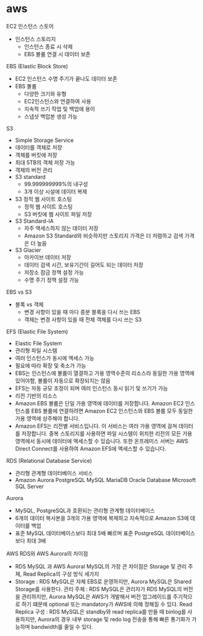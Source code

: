 # aws

EC2 인스턴스 스토어 
  - 인스턴스 스토리지
    - 인스턴스 종료 시 삭제
    - EBS 볼륨 연결 시 데이터 보존

EBS (Elastic Block Store)
  - EC2 인스턴스 수명 주기가 끝나도 데이터 보존
  - EBS 볼륨
    - 다양한 크기와 유형
    - EC2인스턴스와 연결하여 사용
    - 지속적 쓰기 작업 및 백업에 용이 
    - 스냅샷 백업본 생성 가능

S3
  - Simple Storage Service
  - 데이터를 객체로 저장
  - 객체를 버킷에 저장
  - 최대 5TB의 객체 저장 가능
  - 객체의 버전 관리 
  - S3 standard
    - 99.999999999%의 내구성
    - 3개 이상 시설에 데이터 복제
  - S3 정적 웹 사이트 호스팅 
    - 정적 웹 사이트 호스팅
    - S3 버킷에 웹 사이트 파일 저장
  - S3 Standard-IA
    - 자주 액세스하지 않는 데이터 저장
    - Amazon S3 Standard와 비슷하지만 스토리지 가격은 더 저렴하고 검색 가격은 더 높음
  - S3 Glacier
    - 아카이브 데이터 저장
    - 데이터 검색 시간, 보유기간이 길어도 되는 데이터 저장
    - 저장소 잠금 정책 설정 가능
    - 수명 주기 정책 설정 가능

EBS vs S3
  - 블록 vs 객체 
    - 변경 사항이 있을 때 마다 증분 블록을 다시 쓰는 EBS
    - 객체는 변경 사항이 있을 때 전체 객체를 다시 쓰는 S3

EFS (Elastic File System)
  - Elastic File System
  - 관리형 파일 시스템 
  - 여러 인스턴스가 동시에 액세스 가능
  - 필요에 따라 확장 및 축소가 가능
  - EBS는 인스턴스에 볼륨이 열결하고 가용 영역수준의 리소스라 동일한 가용 영역에 있어야함, 볼륨이 자동으로 확장되지는 않음
  - EFS는 자동 규모 조정이 되며 여러 인스턴스 동시 읽기 및 쓰기가 가능
  - 리전 기반의 리소스
  - Amazon EBS 볼륨은 단일 가용 영역에 데이터를 저장합니다. Amazon EC2 인스턴스를 EBS 볼륨에 연결하려면 Amazon EC2 인스턴스와 EBS 볼륨 모두 동일한 가용 영역에 상주해야 합니다.
  - Amazon EFS는 리전별 서비스입니다. 이 서비스는 여러 가용 영역에 걸쳐 데이터를 저장합니다. 중복 스토리지를 사용하면 파일 시스템이 위치한 리전의 모든 가용 영역에서 동시에 데이터에 액세스할 수 있습니다. 또한 온프레미스 서버는 AWS Direct Connect를 사용하여 Amazon EFS에 액세스할 수 있습니다.

RDS (Relational Database Service)
  - 관리형 관계형 데이터베이스 서비스
  - Amazon Aurora
    PostgreSQL
    MySQL
    MariaDB
    Oracle Database
    Microsoft SQL Server

Aurora
  - MySQL, PostgreSQL과 호환되는 관리형 관계형 데이터베이스
  - 6개의 데이터 복사본을 3개의 가용 영역에 복제하고 지속적으로 Amazon S3에 데이터를 백업
  - 표준 MySQL 데이터베이스보다 최대 5배 빠르며 표준 PostgreSQL 데이터베이스보다 최대 3배

AWS RDS와 AWS Aurora의 차이점
  - RDS MySQL 과 AWS Auroral MySQL의 가장 큰 차이점은 Storage 및 관리 주체, Read Replica의 구성 방식 세가지
  - Storage : RDS MySQL은 자체 EBS로 운영하지만, Aurora MySQL은 Shared Storage를 사용한다.
    관리 주체 : RDS MySQL은 관리자가 RDS MySQL의 버전을 관리하지만, Aurora MySQL은 AWS가 개발해서 버전 업그레이드를 주기적으로 하기 떄문에 optional 또는 mandatory가 AWS에 의해 정해질 수 있다.
    Read Replica 구성 : RDS MySQL은 standby와 read replica를 만들 때 binlog를 사용하지만, Aurora의 경우 내부 storage 및 redo log 전송을 통해 빠른 통기화가 가능하며 bandwidth를 줄일 수 있다.













